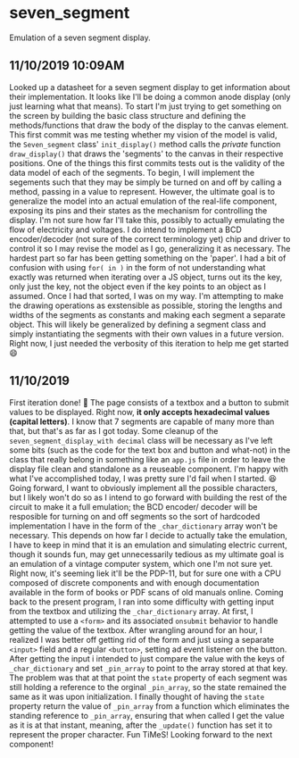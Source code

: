 # seven_segment
Emulation of a seven segment display.
## 11/10/2019 10:09AM
Looked up a datasheet for a seven segment display to get information about 
their implementation. It looks like I'll be doing a common anode display (only just learning what that means).
To start I'm just trying to get something on the screen by building the 
basic class structure and defining the methods/functions that draw the body
of the display to the canvas element. This first commit was me testing whether 
my vision of the model is valid, the `Seven_segment` class' `init_display()`
method calls the _private_ function `draw_display()` that draws the 'segments'
to the canvas in their respective positions. One of the things this first commits tests out
is the validity of the data model of each of the segments. To begin, I will implement 
the segements such that they may be simply be turned on and off by calling a method, 
passing in a value to represent. However, the ultimate goal is to generalize the model 
into an actual emulation of the real-life component, exposing its pins and their states 
as the mechanism for controlling the display. I'm not sure how far I'll take this, 
possibly to actually emulating the flow of electricity and voltages. I do intend to 
implement a BCD encoder/decoder (not sure of the correct terminology yet) chip and 
driver to control it so I may revise the model as I go, generalizing it as necessary.
The hardest part so far has been getting something on the 'paper'. I had a bit of confusion 
with using `for( in )` in the form of not understanding what exactly was returned when 
iterating over a JS object, turns out its the key, only just the key, not the object even if
the key points to an object as I assumed. Once I had that sorted, I was on my way. I'm 
attempting to make the drawing operations as exstensible as possible, storing the lengths 
and widths of the segments as constants and making each segment a separate object. This 
will likely be generalized by defining a segment class and simply instantiating the segments with
their own values in a future version. Right now, I just needed the verbosity of this iteration 
to help me get started :smile:
## 11/10/2019
First iteration done! :tada: The page consists of a textbox and a button to submit values to be displayed.
Right now, __it only accepts hexadecimal values (capital letters)__. I know that 7 segments are capable of 
many more than that, but that's as far as I got today. Some cleanup of the `seven_segment_display_with decimal`
class will be necessary as I've left some bits (such as the code for the text box and button and what-not) in 
the class that really belong in something like an `app.js` file in order to leave the display file clean and 
standalone as a reuseable component. I'm happy with what I've accomplished today, I was pretty sure I'd fail when
I started. :laughing: Going forward, I want to obviously implement all the possible characters, but I likely won't 
do so as I intend to go forward with building the rest of the circuit to make it a full emulation; the BCD encoder/
decoder will be resposible for turning on and off segments so the sort of hardcoded implementation I have in the 
form of the `_char_dictionary` array won't be necessary. This depends on how far I decide to actually take the emulation,
I have to keep in mind that it is an emulation and simulating electric current, though it sounds fun, may get unnecessarily
tedious as my ultimate goal is an emulation of a vintage computer system, which one I'm not sure yet. Right now, it's seeming
liek it'll be the PDP-11, but for sure one with a CPU composed of discrete components and with enough documentation available in 
the form of books or PDF scans of old manuals online. Coming back to the present program, I ran into some difficulty with 
getting input from the textbox and utilizing the `_char_dictionary` array. At first, I attempted to use a `<form>` and its 
associated `onsubmit` behavior to handle getting the value of the textbox. After wrangling around for an hour, I realized 
I was better off getting rid of the form and just using a separate `<input>` field and a regular `<button>`, setting 
ad event listener on the button. After getting the input i intended to just compare the value with the keys of `_char_dictionary`
and set `_pin_array` to point to the array stored at that key. The problem was that at that point the `state` property of 
each segment was still holding a reference to the orginal `_pin_array`, so the state remained the same as it was upon 
initialization. I finally thought of having the `state` property return the value of `_pin_array` from a function which 
eliminates the standing reference to `_pin_array`, ensuring that when called I get the value as it is at that instant, 
meaning, after the `_update()` function has set it to represent the proper character. Fun TiMeS! Looking forward to the next 
component!



